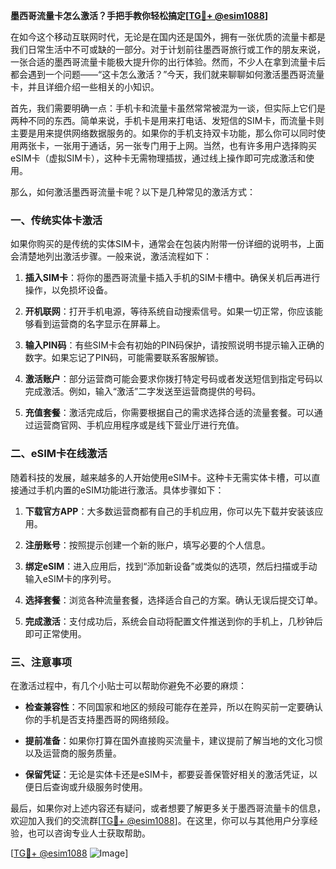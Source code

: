 **墨西哥流量卡怎么激活？手把手教你轻松搞定[[TG💪+ @esim1088](https://t.me/s/esim1088)]**

在如今这个移动互联网时代，无论是在国内还是国外，拥有一张优质的流量卡都是我们日常生活中不可或缺的一部分。对于计划前往墨西哥旅行或工作的朋友来说，一张合适的墨西哥流量卡能极大提升你的出行体验。然而，不少人在拿到流量卡后都会遇到一个问题——“这卡怎么激活？”今天，我们就来聊聊如何激活墨西哥流量卡，并且详细介绍一些相关的小知识。

首先，我们需要明确一点：手机卡和流量卡虽然常常被混为一谈，但实际上它们是两种不同的东西。简单来说，手机卡是用来打电话、发短信的SIM卡，而流量卡则主要是用来提供网络数据服务的。如果你的手机支持双卡功能，那么你可以同时使用两张卡，一张用于通话，另一张专门用于上网。当然，也有许多用户选择购买eSIM卡（虚拟SIM卡），这种卡无需物理插拔，通过线上操作即可完成激活和使用。

那么，如何激活墨西哥流量卡呢？以下是几种常见的激活方式：

### 一、传统实体卡激活

如果你购买的是传统的实体SIM卡，通常会在包装内附带一份详细的说明书，上面会清楚地列出激活步骤。一般来说，激活流程如下：

1. **插入SIM卡**：将你的墨西哥流量卡插入手机的SIM卡槽中。确保关机后再进行操作，以免损坏设备。
   
2. **开机联网**：打开手机电源，等待系统自动搜索信号。如果一切正常，你应该能够看到运营商的名字显示在屏幕上。

3. **输入PIN码**：有些SIM卡会有初始的PIN码保护，请按照说明书提示输入正确的数字。如果忘记了PIN码，可能需要联系客服解锁。

4. **激活账户**：部分运营商可能会要求你拨打特定号码或者发送短信到指定号码以完成激活。例如，输入“激活”二字发送至运营商提供的号码。

5. **充值套餐**：激活完成后，你需要根据自己的需求选择合适的流量套餐。可以通过运营商官网、手机应用程序或是线下营业厅进行充值。

### 二、eSIM卡在线激活

随着科技的发展，越来越多的人开始使用eSIM卡。这种卡无需实体卡槽，可以直接通过手机内置的eSIM功能进行激活。具体步骤如下：

1. **下载官方APP**：大多数运营商都有自己的手机应用，你可以先下载并安装该应用。

2. **注册账号**：按照提示创建一个新的账户，填写必要的个人信息。

3. **绑定eSIM**：进入应用后，找到“添加新设备”或类似的选项，然后扫描或手动输入eSIM卡的序列号。

4. **选择套餐**：浏览各种流量套餐，选择适合自己的方案。确认无误后提交订单。

5. **完成激活**：支付成功后，系统会自动将配置文件推送到你的手机上，几秒钟后即可正常使用。

### 三、注意事项

在激活过程中，有几个小贴士可以帮助你避免不必要的麻烦：

- **检查兼容性**：不同国家和地区的频段可能存在差异，所以在购买前一定要确认你的手机是否支持墨西哥的网络频段。
  
- **提前准备**：如果你打算在国外直接购买流量卡，建议提前了解当地的文化习惯以及运营商的服务质量。

- **保留凭证**：无论是实体卡还是eSIM卡，都要妥善保管好相关的激活凭证，以便日后查询或升级服务时使用。

最后，如果你对上述内容还有疑问，或者想要了解更多关于墨西哥流量卡的信息，欢迎加入我们的交流群[[TG💪+ @esim1088](https://t.me/s/esim1088)]。在这里，你可以与其他用户分享经验，也可以咨询专业人士获取帮助。

[[TG💪+ @esim1088](https://t.me/s/esim1088) ![Image](https://i.postimg.cc/4NQfJmqS/Snipaste-2025-05-13-00-14-12.png)]